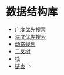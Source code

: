 # 数据结构库

- [广度优先搜索](https://github.com/ConnorTomato/Data-Structure/tree/master/Breadth%20First%20Search)
- [深度优先搜索](https://github.com/ConnorTomato/Data-Structure/tree/master/Depth%20First%20Search/Degree:%20Easy)
- [动态规划](https://github.com/ConnorTomato/Data-Structure/tree/master/Dynamic%20programming)
- [二叉树](https://github.com/ConnorTomato/Data-Structure/tree/master/%E4%BA%8C%E5%8F%89%E6%A0%91)
- 栈
- [链表]()
下
